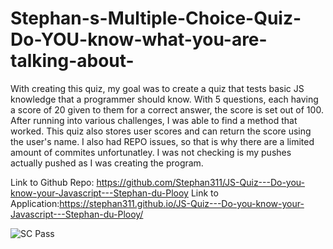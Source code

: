 # Stephan-s-Multiple-Choice-Quiz-Do-YOU-know-what-you-are-talking-about-

With creating this quiz, my goal was to create a quiz that tests basic JS knowledge that a programmer should know. With 5 questions, each having a score of 20 given to them for a correct answer, the score is set out of 100. After running into various challenges, I was able to find a method that worked. This quiz also stores user scores and can return the score using the user's name. I also had REPO issues, so that is why there are a limited amount of commites unfortunatley. I was not checking is my pushes actually pushed as I was creating the program.

Link to Github Repo: https://github.com/Stephan311/JS-Quiz---Do-you-know-your-Javascript---Stephan-du-Plooy
Link to Application:https://stephan311.github.io/JS-Quiz---Do-you-know-your-Javascript---Stephan-du-Plooy/

 ![SC Pass](https://user-images.githubusercontent.com/76667667/111857254-ac645e00-8906-11eb-9420-d29681f0f2a4.JPG)
